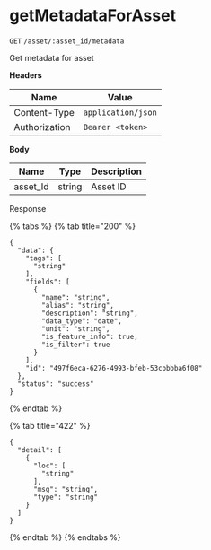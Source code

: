 # getMetadataForAsset

`GET` `/asset/:asset_id/metadata`

Get metadata for asset

**Headers**

| Name          | Value              |
| ------------- | ------------------ |
| Content-Type  | `application/json` |
| Authorization | `Bearer <token>`   |

**Body**

| Name      | Type   | Description |
| --------- | ------ | ----------- |
| asset\_Id | string | Asset ID    |

Response

{% tabs %}
{% tab title="200" %}
```
{
  "data": {
    "tags": [
      "string"
    ],
    "fields": [
      {
        "name": "string",
        "alias": "string",
        "description": "string",
        "data_type": "date",
        "unit": "string",
        "is_feature_info": true,
        "is_filter": true
      }
    ],
    "id": "497f6eca-6276-4993-bfeb-53cbbbba6f08"
  },
  "status": "success"
}
```
{% endtab %}

{% tab title="422" %}
```
{
  "detail": [
    {
      "loc": [
        "string"
      ],
      "msg": "string",
      "type": "string"
    }
  ]
}
```
{% endtab %}
{% endtabs %}
